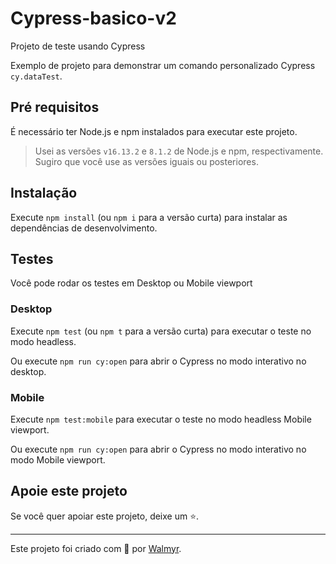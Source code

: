 # Cypress-basico-v2

Projeto de teste usando Cypress

Exemplo de projeto para demonstrar um comando personalizado Cypress `cy.dataTest`.

## Pré requisitos

É necessário ter Node.js e npm instalados para executar este projeto.

> Usei as versões `v16.13.2` e `8.1.2` de Node.js e npm, respectivamente. Sugiro que você use as versões iguais ou posteriores.

## Instalação

Execute `npm install` (ou `npm i` para a versão curta) para instalar as dependências de desenvolvimento.

## Testes

Você pode rodar os testes em Desktop ou Mobile viewport

### Desktop

Execute `npm test` (ou `npm t` para a versão curta) para executar o teste no modo headless.

Ou execute `npm run cy:open` para abrir o Cypress no modo interativo no desktop.

### Mobile

Execute `npm test:mobile` para executar o teste no modo headless Mobile viewport.

Ou execute `npm run cy:open` para abrir o Cypress no modo interativo no modo Mobile viewport.

## Apoie este projeto

Se você quer apoiar este projeto, deixe um ⭐.

___

Este projeto foi criado com 💚 por [Walmyr](https://walmyr.dev).